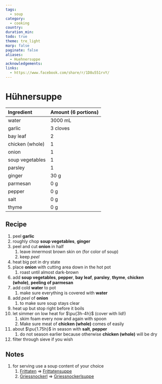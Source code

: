```yaml
---
tags:
  - soup
category:
  - cooking
country: 
duration_min: 
todo: true
theme: tre_light
marp: false
paginate: false
aliases:
  - Huehnersuppe
acknowledgements: 
links:
  - https://www.facebook.com/share/r/1D8u551rvY/
---
```


# Hühnersuppe

|Ingredient|Amount (6 portions)|
| :- | :- |
|water|3000 mL|
|garlic|3 cloves|
|bay leaf|2|
|chicken (whole)|1|
|onion|1|
|soup vegetables|1|
|parsley|1|
|ginger|30 g|
|parmesan|0 g|
|pepper|0 g|
|salt|0 g|
|thyme|0 g|

## Recipe
1. peel **garlic**
2. roughly chop **soup vegetables**, **ginger**
3. peel and cut **onion** in half
	1. leave innermost brown skin on (for color of soup)
	2. keep *peel*
4. heat big pot in dry state
5. place **onion** with cutting area down in the hot pot
	1. roast until almost dark-brown
6. add **soup vegetables**, **pepper**, **bay leaf**, **parsley**, **thyme**, **chicken (whole)**, **peeling of parmesan**
7. add cold **water** to pot
	1. make sure everything is covered with **water**
8. add *peel* of **onion**
	1. to make sure soup stays clear
9. heat up but stop right before it boils
10. let simmer on low heat for $\pu{3h-4h}$ (cover with lid!)
	1. skim foam every now and again with spoon
	2. Make sure meat of **chicken (whole)** comes of easily
11. about $\pu{1.75h}$ in season with **salt**, **pepper**
	1. do not season earlier because otherwise **chicken (whole)** will be dry
12. filter through sieve if you wish

## Notes
1. for serving use a soup content of your choice
	1. [Frittaten](Frittaten.md) => [Frittatensuppe](Frittatensuppe.md)
	2. [Griessnockerl](Griessnockerl.md) => [Griessnockerlsuppe](Griessnockerlsuppe.md)


